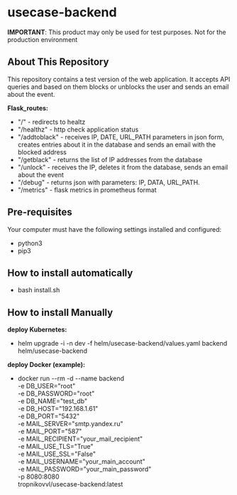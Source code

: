 # usecase-backend

**IMPORTANT**: This product may only be used for test purposes. Not for the production environment

## About This Repository

This repository contains a test version of the web application.
It accepts API queries and based on them blocks or unblocks the user and sends an email about the event.

**Flask_routes:**
- "/" - redirects to healtz
- "/healthz" - http check application status
- "/addtoblack" - receives IP, DATE, URL_PATH parameters in json form, creates entries about it in the database and sends an email with the blocked address
- "/getblack" - returns the list of IP addresses from the database
- "/unlock" - receives the IP, deletes it from the database, sends an email about the event
- "/debug" - returns json with parameters: IP, DATA, URL_PATH.
- "/metrics" - flask metrics in prometheus format

## Pre-requisites

Your computer must have the following settings installed and configured:
- python3
- pip3

## How to install automatically
- bash install.sh

## How to install Manually

**deploy Kubernetes:**
- helm upgrade -i -n dev -f helm/usecase-backend/values.yaml backend helm/usecase-backend

**deploy Docker (example):**
- docker run --rm -d --name backend \
-e DB_USER="root" \
-e DB_PASSWORD="root" \
-e DB_NAME="test_db" \
-e DB_HOST="192.168.1.61" \
-e DB_PORT="5432" \
-e MAIL_SERVER="smtp.yandex.ru" \
-e MAIL_PORT="587" \
-e MAIL_RECIPIENT="your_mail_recipient" \
-e MAIL_USE_TLS="True" \
-e MAIL_USE_SSL="False" \
-e MAIL_USERNAME="your_main_account" \
-e MAIL_PASSWORD="your_main_password" \
-p 8080:8080 \
tropnikovvl/usecase-backend:latest
